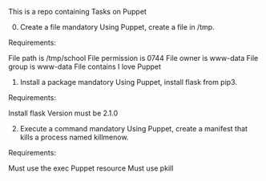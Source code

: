 This is a repo containing Tasks on Puppet



0. Create a file
mandatory
Using Puppet, create a file in /tmp.

Requirements:

File path is /tmp/school
File permission is 0744
File owner is www-data
File group is www-data
File contains I love Puppet






1. Install a package
mandatory
Using Puppet, install flask from pip3.

Requirements:

Install flask
Version must be 2.1.0




2. Execute a command
mandatory
Using Puppet, create a manifest that kills a process named killmenow.

Requirements:

Must use the exec Puppet resource
Must use pkill
